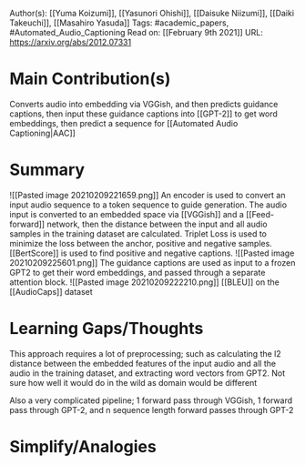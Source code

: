 Author(s): [[Yuma Koizumi]], [[Yasunori Ohishi]], [[Daisuke Niizumi]], [[Daiki Takeuchi]], [[Masahiro Yasuda]]
Tags: #academic_papers, #Automated_Audio_Captioning 
Read on: [[February 9th 2021]]
URL: https://arxiv.org/abs/2012.07331
# Main Contribution(s)
Converts audio into embedding via VGGish, and then predicts guidance captions, then input these guidance captions into [[GPT-2]] to get word embeddings, then predict a sequence for [[Automated Audio Captioning|AAC]]
# Summary
![[Pasted image 20210209221659.png]]
An encoder is used to convert an input audio sequence to a token sequence to guide generation. The audio input is converted to an embedded space via [[VGGish]] and a [[Feed-forward]] network, then the distance between the input and all audio samples in the training dataset are calculated. Triplet Loss is used to minimize the loss between the anchor, positive and negative samples. [[BertScore]] is used to find positive and negative captions.
![[Pasted image 20210209225601.png]]
The guidance captions are used as input to a frozen GPT2 to get their word embeddings, and passed through a separate attention block.
![[Pasted image 20210209222210.png]] [[BLEU]] on the [[AudioCaps]] dataset
# Learning Gaps/Thoughts
This approach requires a lot of preprocessing; such as calculating the l2 distance between the embedded features of the input audio and all the audio in the training dataset, and extracting word vectors from GPT2. Not sure how well it would do in the wild as domain would be different

Also a very complicated pipeline; 1 forward pass through VGGish, 1 forward pass through GPT-2, and n sequence length forward passes through GPT-2
# Simplify/Analogies